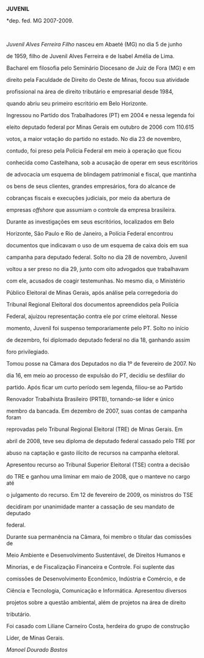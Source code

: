 **JUVENIL**



\*dep. fed. MG 2007-2009.



 



*Juvenil Alves Ferreira Filho* nasceu em Abaeté (MG) no dia 5 de junho

de 1959, filho de Juvenil Alves Ferreira e de Isabel Amélia de Lima.



Bacharel em filosofia pelo Seminário Diocesano de Juiz de Fora (MG) e em

direito pela Faculdade de Direito do Oeste de Minas, focou sua atividade

profissional na área de direito tributário e empresarial desde 1984,

quando abriu seu primeiro escritório em Belo Horizonte.



Ingressou no Partido dos Trabalhadores (PT) em 2004 e nessa legenda foi

eleito deputado federal por Minas Gerais em outubro de 2006 com 110.615

votos, a maior votação do partido no estado. No dia 23 de novembro,

contudo, foi preso pela Polícia Federal em meio à operação que ficou

conhecida como Castelhana, sob a acusação de operar em seus escritórios

de advocacia um esquema de blindagem patrimonial e fiscal, que mantinha

os bens de seus clientes, grandes empresários, fora do alcance de

cobranças fiscais e execuções judiciais, por meio da abertura de

empresas *offshore* que assumiam o controle da empresa brasileira.

Durante as investigações em seus escritórios, localizados em Belo

Horizonte, São Paulo e Rio de Janeiro, a Polícia Federal encontrou

documentos que indicavam o uso de um esquema de caixa dois em sua

campanha para deputado federal. Solto no dia 28 de novembro, Juvenil

voltou a ser preso no dia 29, junto com oito advogados que trabalhavam

com ele, acusados de coagir testemunhas. No mesmo dia, o Ministério

Público Eleitoral de Minas Gerais, após análise pela corregedoria do

Tribunal Regional Eleitoral dos documentos apreendidos pela Polícia

Federal, ajuizou representação contra ele por crime eleitoral. Nesse

momento, Juvenil foi suspenso temporariamente pelo PT. Solto no início

de dezembro, foi diplomado deputado federal no dia 18, ganhando assim

foro privilegiado.



Tomou posse na Câmara dos Deputados no dia 1º de fevereiro de 2007. No

dia 16, em meio ao processo de expulsão do PT, decidiu se desfiliar do

partido. Após ficar um curto período sem legenda, filiou-se ao Partido

Renovador Trabalhista Brasileiro (PRTB), tornando-se líder e único

membro da bancada. Em dezembro de 2007, suas contas de campanha foram

reprovadas pelo Tribunal Regional Eleitoral (TRE) de Minas Gerais. Em

abril de 2008, teve seu diploma de deputado federal cassado pelo TRE por

abuso na captação e gasto ilícito de recursos na campanha eleitoral.

Apresentou recurso ao Tribunal Superior Eleitoral (TSE) contra a decisão

do TRE e ganhou uma liminar em maio de 2008, que o manteve no cargo até

o julgamento do recurso. Em 12 de fevereiro de 2009, os ministros do TSE

decidiram por unanimidade manter a cassação de seu mandato de deputado

federal.



Durante sua permanência na Câmara, foi membro o titular das comissões de

Meio Ambiente e Desenvolvimento Sustentável, de Direitos Humanos e

Minorias, e de Fiscalização Financeira e Controle. Foi suplente das

comissões de Desenvolvimento Econômico, Indústria e Comércio, e de

Ciência e Tecnologia, Comunicação e Informática. Apresentou diversos

projetos sobre a questão ambiental, além de projetos na área de direito

tributário.



Foi casado com Liliane Carneiro Costa, herdeira do grupo de construção

Líder, de Minas Gerais.



*Manoel Dourado Bastos*



 



